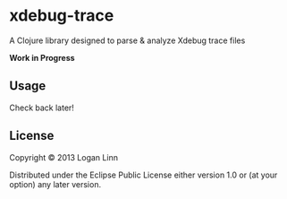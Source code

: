 # xdebug-trace

A Clojure library designed to parse & analyze Xdebug trace files

**Work in Progress**

## Usage

Check back later!

## License

Copyright © 2013 Logan Linn

Distributed under the Eclipse Public License either version 1.0 or (at
your option) any later version.
